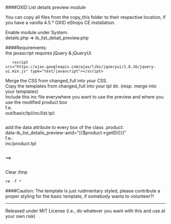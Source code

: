 ####OXID List details preview module

You can copy all files from the copy_this folder to their respective location,
if you have a vanilla 4.5.* OXID eShops CE installation.

Enable module under System:  
details.php => ib_list_detail_preview.php

####Requirements:  
the javascript requires jQuery & jQueryUI  
```<script type="text/javascript" src="https://ajax.googleapis.com/ajax/libs/jquery/1.7.0/jquery.js"></script>  
   <script src="https://ajax.googleapis.com/ajax/libs/jqueryui/1.8.16/jquery-ui.min.js" type="text/javascript"></script>
```             
Merge the CSS from changed_full into your CSS.  
Copy the templates from changed_full into your tpl dir. (resp. merge into your templates)  
Include this inc file everywhere you want to use the preview and where you use the modified product box  
f.e.  
out/basic/tpl/inc/list.tpl:  
```[{ include file="inc/list_detail_preview.tpl" }]
```  
add the data attribute to every box of the class .product:  
    data-ib_list_details_preview-anid="[{$product->getID()}]"  
f.e.:  
inc/product.tpl  
```<div [{if $test_Cntr}]id="test_cntr_[{$test_Cntr}]_[{$product->oxarticles__oxartnum->value}]"[{/if}] class="product hproduct[{if $head}] head[{/if}] [{$size|default:''}] [{$class|default:''}]">
```  
==>  
```<div [{if $test_Cntr}]id="test_cntr_[{$test_Cntr}]_[{$product->oxarticles__oxartnum->value}]"[{/if}] class="product hproduct[{if $head}] head[{/if}] [{$size|default:''}] [{$class|default:''}]" data-ib_list_details_preview-anid="[{$product->getID()}]">
```  

Clear /tmp    
```cd tmp  
rm -f *
``` 

####Caution:
The template is just rudimentary styled, please contribute a proper styling for the basic template, if somebody wants to volunteer?!


--------------------------------------------------------------------
Released under 
MIT License
(i.e., do whatever you want with this and use at your own risk)
